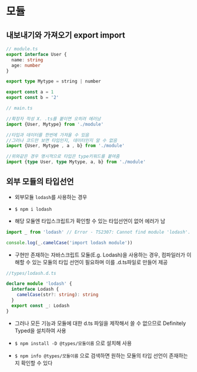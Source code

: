 # 모듈

## 내보내기와 가져오기 export import

```ts
// module.ts
export interface User {
  name: string
  age: number
}

export type Mytype = string | number

export const a = 1
export const b = '2'
```

```ts
// main.ts

//확장자 작성 X. .ts를 붙이면 오히려 에러남
import {User, Mytype} from './module' 

//타입과 데이터를 한번에 가져올 수 있음
//그러나 코드만 보면 타입인지, 데이터인지 알 수 없음
import {User, Mytype , a , b} from './module'

//위와같은 경우 명시적으로 타입은 type키워드를 붙여줌
import {type User, type Mytype, a, b} from './module'
```

## 외부 모듈의 타입선언

- 외부모듈 `lodash`를 사용하는 경우  

- `$ npm i lodash`

- 해당 모듈엔 타입스크립트가 확인할 수 있는 타입선언이 없어 에러가 남
```ts
import _ from 'lodash' // Error - TS2307: Cannot find module 'lodash'.

console.log(_.camelCase('import lodash module'))
```

- 구현만 존재하는 자바스크립트 모듈(E.g. Lodash)을 사용하는 경우, 컴파일러가 이해할 수 있는 모듈의 타입 선언이 필요하며 이를 .d.ts파일로 만들어 제공

```ts
//types/lodash.d.ts

declare module 'lodash' {
  interface Lodash {
    camelCase(str?: string): string
  }
  export const _: Lodash
}
```
- 그러나 모든 기능과 모듈에 대한 d.ts 파일을 제작해서 쓸 수 없으므로 Definitely Typed을 설치하여 사용

- `$ npm install -D @types/모듈이름` 으로 설치해 사용  
- `$ npm info @types/모듈이름` 으로 검색하면 원하는 모듈의 타입 선언이 존재하는지 확인할 수 있다


